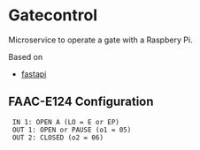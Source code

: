 # Gatecontrol
Microservice to operate a gate with a Raspbery Pi.

Based on 
* [fastapi](https://github.com/paurakhsharma/python-microservice-fastapi)

## FAAC-E124 Configuration
     IN 1: OPEN A (LO = E or EP)
     OUT 1: OPEN or PAUSE (o1 = 05)
     OUT 2: CLOSED (o2 = 06)
